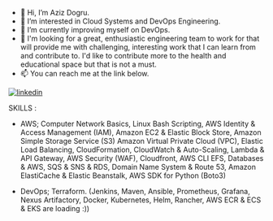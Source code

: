- 👋 Hi, I’m Aziz Dogru.
- 👀 I’m interested in Cloud Systems and DevOps Engineering.
- 🌱 I’m currently improving myself on DevOps.
- 💞️ I'm looking for a great, enthusiastic engineering team to work for that will provide me with challenging,
     interesting work that I can learn from and contribute to. I'd like to contribute more to the health and educational space but that is not a must.
- 📫 You can reach me at the link below.

<!---
f4323-Aziz/f4323-Aziz is a ✨ special ✨ repository because its `README.md` (this file) appears on your GitHub profile.
You can click the Preview link to take a look at your changes.
--->


[![linkedin](https://img.shields.io/badge/Linkedin-000000?style=for-the-badge&logo=Linkedin&logoColor=white)](https://www.linkedin.com/in/azizdogru/)


SKILLS : 

- AWS; Computer Network Basics, Linux Bash Scripting, AWS Identity & Access Management (IAM), Amazon EC2 & Elastic Block Store, Amazon Simple Storage Service (S3)
Amazon Virtual Private Cloud (VPC), Elastic Load Balancing, CloudFormation, CloudWatch & Auto-Scaling, Lambda & API Gateway, AWS Security (WAF), Cloudfront, AWS CLI
EFS, Databases & AWS, SQS & SNS & RDS, Domain Name System & Route 53, Amazon ElastiCache & Elastic Beanstalk, AWS SDK for Python (Boto3)

- DevOps; Terraform. (Jenkins, Maven, Ansible, Prometheus, Grafana, Nexus Artifactory, Docker, Kubernetes, Helm, Rancher, AWS ECR & ECS & EKS are loading :))
